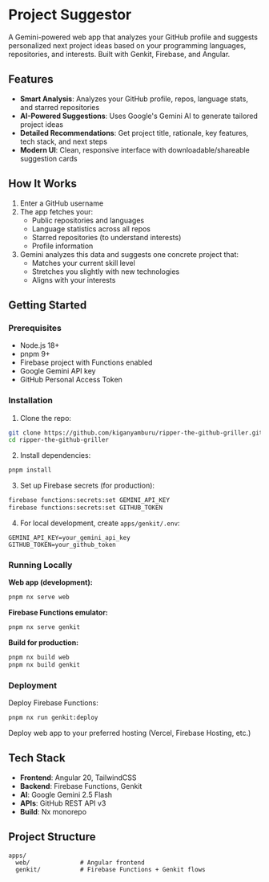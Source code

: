 # Project Suggestor

A Gemini-powered web app that analyzes your GitHub profile and suggests personalized next project ideas based on your programming languages, repositories, and interests. Built with Genkit, Firebase, and Angular.

## Features

- **Smart Analysis**: Analyzes your GitHub profile, repos, language stats, and starred repositories
- **AI-Powered Suggestions**: Uses Google's Gemini AI to generate tailored project ideas
- **Detailed Recommendations**: Get project title, rationale, key features, tech stack, and next steps
- **Modern UI**: Clean, responsive interface with downloadable/shareable suggestion cards

## How It Works

1. Enter a GitHub username
2. The app fetches your:
   - Public repositories and languages
   - Language statistics across all repos
   - Starred repositories (to understand interests)
   - Profile information
3. Gemini analyzes this data and suggests one concrete project that:
   - Matches your current skill level
   - Stretches you slightly with new technologies
   - Aligns with your interests

## Getting Started

### Prerequisites

- Node.js 18+
- pnpm 9+
- Firebase project with Functions enabled
- Google Gemini API key
- GitHub Personal Access Token

### Installation

1. Clone the repo:

```bash
git clone https://github.com/kiganyamburu/ripper-the-github-griller.git
cd ripper-the-github-griller
```

2. Install dependencies:

```bash
pnpm install
```

3. Set up Firebase secrets (for production):

```bash
firebase functions:secrets:set GEMINI_API_KEY
firebase functions:secrets:set GITHUB_TOKEN
```

4. For local development, create `apps/genkit/.env`:

```
GEMINI_API_KEY=your_gemini_api_key
GITHUB_TOKEN=your_github_token
```

### Running Locally

**Web app (development):**

```bash
pnpm nx serve web
```

**Firebase Functions emulator:**

```bash
pnpm nx serve genkit
```

**Build for production:**

```bash
pnpm nx build web
pnpm nx build genkit
```

### Deployment

Deploy Firebase Functions:

```bash
pnpm nx run genkit:deploy
```

Deploy web app to your preferred hosting (Vercel, Firebase Hosting, etc.)

## Tech Stack

- **Frontend**: Angular 20, TailwindCSS
- **Backend**: Firebase Functions, Genkit
- **AI**: Google Gemini 2.5 Flash
- **APIs**: GitHub REST API v3
- **Build**: Nx monorepo

## Project Structure

```
apps/
  web/              # Angular frontend
  genkit/           # Firebase Functions + Genkit flows
```

